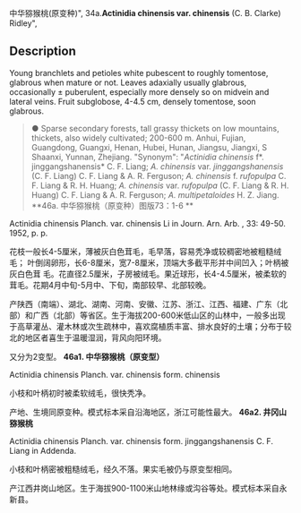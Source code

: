 中华猕猴桃(原变种)",
34a.**Actinidia chinensis var. chinensis** (C. B. Clarke) Ridley",

## Description
Young branchlets and petioles white pubescent to roughly tomentose, glabrous when mature or not. Leaves adaxially usually glabrous, occasionally ± puberulent, especially more densely so on midvein and lateral veins. Fruit subglobose, 4-4.5 cm, densely tomentose, soon glabrous.

> ●  Sparse secondary forests, tall grassy thickets on low mountains, thickets, also widely cultivated; 200-600 m. Anhui, Fujian, Guangdong, Guangxi, Henan, Hubei, Hunan, Jiangsu, Jiangxi, S Shaanxi, Yunnan, Zhejiang.
  "Synonym": "*Actinidia chinensis* f*. jinggangshanensis* C. F. Liang; *A. chinensis* var. *jinggangshanensis* (C. F. Liang) C. F. Liang &amp; A. R. Ferguson; *A. chinensis* f. *rufopulpa* C. F. Liang &amp; R. H. Huang; *A. chinensis* var. *rufopulpa* (C. F. Liang &amp; R. H. Huang) C. F. Liang &amp; A. R. Ferguson; *A. multipetaloides* H. Z. Jiang.
**46a. 中华猕猴桃（原变种）图版73：1-6 **

Actinidia chinensis Planch. var. chinensis Li in Journ. Arn. Arb. , 33: 49-50. 1952, p. p.

花枝一般长4-5厘米，薄被灰白色茸毛，毛早落，容易秃净或较稠密地被粗糙绒毛； 叶倒阔卵形，长6-8厘米，宽7-8厘米，顶端大多截平形并中间凹入；叶柄被灰白色茸 毛。花直径2.5厘米，子房被绒毛。果近球形，长4-4.5厘米，被柔软的茸毛。花期4月中旬-5月中、下旬，南部较早、北部较晚。

产陕西（南端）、湖北、湖南、河南、安徽、江苏、浙江、江西、福建、广东（北部）和广西（北部）等省区。生于海拔200-600米低山区的山林中，一般多出现于高草灌丛、灌木林或次生疏林中，喜欢腐植质丰富、排水良好的土壤；分布于较北的地区者喜生于温暖湿润，背风向阳环境。 

又分为2变型。
**46a1. 中华猕猴桃（原变型）**

Actinidia chinensis Planch. var. chinensis form. chinensis

小枝和叶柄初时被柔软绒毛，很快秃净。

产地、生境同原变种。模式标本采自沿海地区，浙江可能性最大。
**46a2. 井冈山猕猴桃**

Actinidia chinensis Planch. var. chinensis form. jinggangshanensis C. F. Liang in Addenda.

小枝和叶柄密被粗糙绒毛，经久不落。果实毛被仍与原变型相同。

产江西井岗山地区。生于海拔900-1100米山地林缘或沟谷等处。模式标本采自永新县。
